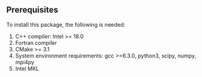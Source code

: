 
Prerequisites
-------------

To install this package, the following is needed:

 1. C++ compiler: Intel >= 18.0
 2. Fortran compiler
 3. CMake >= 3.1
 4. System environment requirements: gcc >=6.3.0, python3, scipy, numpy, mpi4py
 5. Intel MKL 